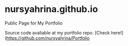# nursyahrina.github.io
Public Page for My Portfolio

Source code avaliable at my portfolio repo. [Check here!](https://github.com/nursyahrina/Portfolio 
